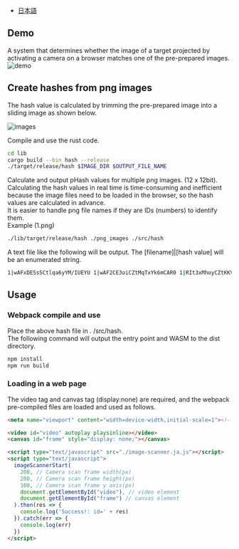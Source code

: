  - [日本語](/docs/README.ja.md)

## Demo
A system that determines whether the image of a target projected by activating a camera on a browser matches one of the pre-prepared images.
![demo](https://i-407.com/images/github/image_scanner_demo.gif)

## Create hashes from png images
The hash value is calculated by trimming the pre-prepared image into a sliding image as shown below.   

![images](https://i-407.com/images/github/image-trims_hu365f12c1d7c40a6ecfc0fef77bd6436b_40434_400x1524_fit_q95_h2_box_3.webp)  

Compile and use the rust code.
```bash
cd lib
cargo build --bin hash --release
./target/release/hash $IMAGE_DIR $OUTPUT_FILE_NAME
```

Calculate and output pHash values for multiple png images. (12 x 12bit).  
Calculating the hash values in real time is time-consuming and inefficient because the image files need to be loaded in the browser, so the hash values are calculated in advance.  
It is easier to handle png file names if they are IDs (numbers) to identify them.  
Example (1.png)
```bash
./lib/target/release/hash ./png_images ./src/hash
```

A text file like the following will be output. The [filename]|[hash value] will be an enumerated string.
```bash
1|wAFxDESsSCtlqa6yYM/IUEYU 1|wAF2CE3oiCZtMqTxYk6mCAR0 1|RIt3xMhoyCZtKKVyYM6QOES0....
```

## Usage
### Webpack compile and use
Place the above hash file in . /src/hash.  
The following command will output the entry point and WASM to the dist directory.
```bash
npm install
npm run build
```

### Loading in a web page
The video tag and canvas tag (display:none) are required, and the webpack pre-compiled files are loaded and used as follows.

```html
<meta name="viewport" content="width=device-width,initial-scale=1"><!--This setting is mandatory for smartphones. -->

<video id="video" autoplay playsinline></video>
<canvas id="frame" style="display: none;"></canvas>

<script type="text/javascript" src="./image-scanner.ja.js"></script>
<script type="text/javascript">
  imageScannerStart(
    200, // Camera scan frame width(px)
    200, // Camera scan frame height(px)
    100, // Camera scan frame y axis(px)
    document.getElementById("video"), // video element
    document.getElementById("frame") // canvas element
  ).then(res => {
    console.log('Success!: id=' + res)
  }).catch(err => {
    console.log(err)
  })
</script>
```
